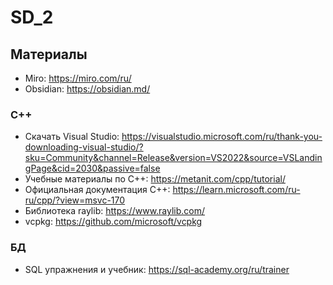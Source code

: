 # SD_2


## Материалы
- Miro: https://miro.com/ru/
- Obsidian: https://obsidian.md/

### C++
- Скачать Visual Studio: https://visualstudio.microsoft.com/ru/thank-you-downloading-visual-studio/?sku=Community&channel=Release&version=VS2022&source=VSLandingPage&cid=2030&passive=false
- Учебные материалы по С++: https://metanit.com/cpp/tutorial/
- Официальная документация С++: https://learn.microsoft.com/ru-ru/cpp/?view=msvc-170
- Библиотека raylib: https://www.raylib.com/
- vcpkg: https://github.com/microsoft/vcpkg


### БД
- SQL упражнения и учебник: https://sql-academy.org/ru/trainer
